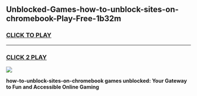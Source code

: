 
## Unblocked-Games-how-to-unblock-sites-on-chromebook-Play-Free-1b32m
<h3>
<a href="https://premium76.site?title=how-to-unblock-sites-on-chromebook&ref=19M">CLICK TO PLAY</a></h3>
<hr>

<h3>
<a href="https://premium76.site?title=how-to-unblock-sites-on-chromebook&ref=19M">CLICK 2 PLAY</a>
  
</h3>

<a href="https://premium76.site?title=how-to-unblock-sites-on-chromebook&ref=19M"><img src="https://clearcache.store/games.png"></a>


**how-to-unblock-sites-on-chromebook games unblocked: Your Gateway to Fun and Accessible Online Gaming**
